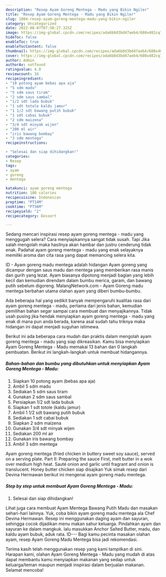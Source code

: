```yaml
---
description: "Resep Ayam Goreng Mentega - Madu yang Bikin Ngiler"
title: "Resep Ayam Goreng Mentega - Madu yang Bikin Ngiler"
slug: 1804-resep-ayam-goreng-mentega-madu-yang-bikin-ngiler
category: Uncategorized
date: 2022-08-07T07:50:27.325Z
image: https://img-global.cpcdn.com/recipes/ada6b8d3bd47aeb4/680x482cq70/ayam-goreng-mentega-madu-foto-resep-utama.jpg
hideToc: false
enableToc: true
enableTocContent: false
thumbnail: https://img-global.cpcdn.com/recipes/ada6b8d3bd47aeb4/680x482cq70/ayam-goreng-mentega-madu-foto-resep-utama.jpg
cover: https://img-global.cpcdn.com/recipes/ada6b8d3bd47aeb4/680x482cq70/ayam-goreng-mentega-madu-foto-resep-utama.jpg
author: Admin
authorAv: notfound
ratingvalue: 4.8
reviewcount: 16
recipeingredient:
- "10 potong ayam bebas apa aja"
- "5 sdm madu"
- "5 sdm saus tiram"
- "2 sdm saus sambal"
- "1/2 sdt lada bubuk"
- "1 sdt totole kaldu jamur"
- "1 1/2 sdt bawang putih bubuk"
- "1 sdt cabai bubuk"
- "2 sdm maizena"
- "3/4 sdt minyak wijen"
- "200 ml air"
- "iris bawang bombay"
- "3 sdm mentega"
recipeinstructions:

- "Selesai dan siap dihidangkan!"
categories:
- Resep
tags:
- ayam
- goreng
- mentega

katakunci: ayam goreng mentega 
nutrition: 180 calories
recipecuisine: Indonesian
preptime: "PT14M"
cooktime: "PT36M"
recipeyield: "2"
recipecategory: Dessert

---
```



Sedang mencari inspirasi resep ayam goreng mentega - madu yang menggugah selera? Cara menyiapkannya sangat tidak susah. Tapi Jika salah mengolah maka hasilnya akan hambar dan justru cenderung tidak enak. Padahal ayam goreng mentega - madu yang enak selayaknya memiliki aroma dan cita rasa yang dapat memancing selera kita.


ID - Ayam goreng madu mentega adalah hidangan Ayam goreng yang dicampur dengan saus madu dan mentega yang memberikan rasa manis dan gurih yang lezat. Ayam biasanya dipotong menjadi bagian yang lebih kecil dan kemudian direndam dalam bumbu merica, garam, dan bawang putih sebelum digoreng. MalangNetwork.com - Ayam Goreng madu mentega berbahan utama olahan ayam yang diberi bumbu-bumbu.

Ada beberapa hal yang sedikit banyak mempengaruhi kualitas rasa dari ayam goreng mentega - madu, pertama dari jenis bahan, kemudian pemilihan bahan segar sampai cara membuat dan menyajikannya. Tidak usah pusing jika hendak menyiapkan ayam goreng mentega - madu yang enak di mana pun anda berada, karena asal sudah tahu triknya maka hidangan ini dapat menjadi suguhan istimewa.


Berikut ini ada beberapa cara mudah dan praktis dalam mengolah ayam goreng mentega - madu yang siap dikreasikan. Kamu bisa menyiapkan Ayam Goreng Mentega - Madu memakai 13 bahan dan 0 langkah pembuatan. Berikut ini langkah-langkah untuk membuat hidangannya.

<!--inarticleads1-->

##### Bahan-bahan dan bumbu yang dibutuhkan untuk menyiapkan Ayam Goreng Mentega - Madu:

1. Siapkan 10 potong ayam (bebas apa aja)
1. Ambil 5 sdm madu
1. Sediakan 5 sdm saus tiram
1. Gunakan 2 sdm saus sambal
1. Persiapkan 1/2 sdt lada bubuk
1. Siapkan 1 sdt totole (kaldu jamur)
1. Ambil 1 1/2 sdt bawang putih bubuk
1. Sediakan 1 sdt cabai bubuk
1. Siapkan 2 sdm maizena
1. Gunakan 3/4 sdt minyak wijen
1. Sediakan 200 ml air
1. Gunakan iris bawang bombay
1. Ambil 3 sdm mentega


Ayam goreng mentega (fried chicken in buttery sweet soy sauce), served on a serving plate. Part II: Preparing the sauce First, melt butter in a wok over medium high heat. Sauté onion and garlic until fragrant and onion is translucent. Honey butter chicken siap disajikan Yuk simak resep dari Devina Hermawan berikut ini mengenai ayam goreng madu mentega. 

<!--inarticleads2-->

##### Step by step untuk membuat Ayam Goreng Mentega - Madu:


1. Selesai dan siap dihidangkan!

Lihat juga cara membuat Ayam Mentega Bawang Putih Madu dan masakan sehari-hari lainnya. Yuk, coba bikin ayam goreng madu mentega ala Chef Devina Hermawan. Resep ini menggunakan daging ayam dan sayuran, sehingga cocok dijadikan menu makan sahur keluarga. Pindahkan ayam dan sayuran ke dalam mangkuk. lalu masukkan Anchor Salted Butter, madu, dan kaldu ayam bubuk, aduk rata. ID--- Bagi kamu pecinta masakan olahan ayam, resep Ayam Goreng Madu Mentega bisa jadi rekomendasi. 

Terima kasih telah menggunakan resep yang kami tampilkan di sini. Harapan kami, olahan Ayam Goreng Mentega - Madu yang mudah di atas dapat membantu kamu menyiapkan makanan yang sedap untuk keluarga/teman maupun menjadi inspirasi dalam berjualan makanan. Selamat mencoba!
